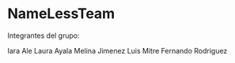# NameLessTeam

Integrantes del grupo:

Iara Ale
Laura Ayala 
Melina Jimenez 
Luis Mitre
Fernando Rodriguez